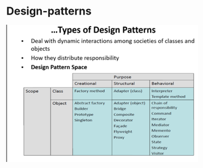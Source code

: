# Design-patterns
![shot](https://github.com/kira23j/PyDSA/blob/main/02.Design-Patterns/description.png)
